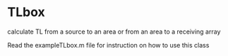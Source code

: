 TLbox
=====

calculate TL from a source to an area or from an area to a receiving array

Read the exampleTLbox.m file for instruction on how to use this class 
